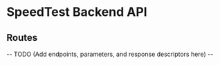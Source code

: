 # SpeedTest Backend API

## Routes

-- TODO (Add endpoints, parameters, and response descriptors here) --